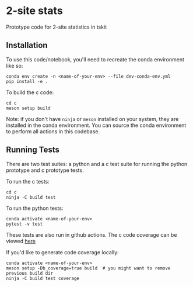 # 2-site stats

Prototype code for 2-site statistics in tskit

## Installation

To use this code/notebook, you'll need to recreate the conda environment like so:

```
conda env create -n <name-of-your-env> --file dev-conda-env.yml
pip install -e .
```

To build the c code:

```
cd c
meson setup build
```

Note: if you don't have `ninja` or `meson` installed on your system, they are installed
in the conda environment. You can source the conda environment to perform all actions
in this codebase.

## Running Tests

There are two test suites: a python and a c test suite for running the python
prototype and c prototype tests.

To run the c tests:

```
cd c
ninja -C build test
```

To run the python tests:

```
conda activate <name-of-your-env>
pytest -v test
```

These tests are also run in github actions. The c code coverage can be viewed [here](https://lkirk.github.io/ts-two-locus-proto/)

If you'd like to generate code coverage locally:

```
conda activate <name-of-your-env>
meson setup -Db_coverage=true build  # you might want to remove previous build dir
ninja -C build test coverage
```
